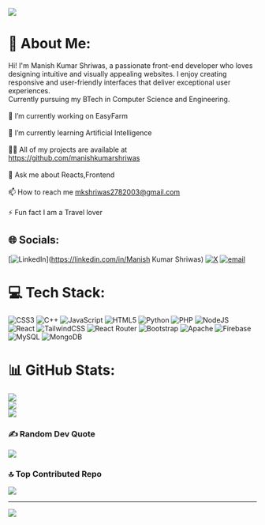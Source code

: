 ![](https://github.com/manishkumarshriwas/manishkumarshriwas/blob/main/LogoGit.gif)
# 💫 About Me:
Hi! I'm Manish Kumar Shriwas, a passionate front-end developer who loves designing intuitive and visually appealing websites. I enjoy creating responsive and user-friendly interfaces that deliver exceptional user experiences. <br>Currently pursuing my BTech in Computer Science and Engineering.<br><br>🔭 I’m currently working on EasyFarm<br><br>🌱 I’m currently learning Artificial Intelligence<br><br>👨‍💻 All of my projects are available at https://github.com/manishkumarshriwas<br><br>💬 Ask me about Reacts,Frontend<br><br>📫 How to reach me mkshriwas2782003@gmail.com<br><br>⚡ Fun fact I am a Travel lover


## 🌐 Socials:
[![LinkedIn](https://img.shields.io/badge/LinkedIn-%230077B5.svg?logo=linkedin&logoColor=white)](https://linkedin.com/in/Manish Kumar Shriwas) [![X](https://img.shields.io/badge/X-black.svg?logo=X&logoColor=white)](https://x.com/Manishk82990601) [![email](https://img.shields.io/badge/Email-D14836?logo=gmail&logoColor=white)](mailto:mkshriwas2782003@gmail.com) 

# 💻 Tech Stack:
![CSS3](https://img.shields.io/badge/css3-%231572B6.svg?style=flat-square&logo=css3&logoColor=white) ![C++](https://img.shields.io/badge/c++-%2300599C.svg?style=flat-square&logo=c%2B%2B&logoColor=white) ![JavaScript](https://img.shields.io/badge/javascript-%23323330.svg?style=flat-square&logo=javascript&logoColor=%23F7DF1E) ![HTML5](https://img.shields.io/badge/html5-%23E34F26.svg?style=flat-square&logo=html5&logoColor=white) ![Python](https://img.shields.io/badge/python-3670A0?style=flat-square&logo=python&logoColor=ffdd54) ![PHP](https://img.shields.io/badge/php-%23777BB4.svg?style=flat-square&logo=php&logoColor=white) ![NodeJS](https://img.shields.io/badge/node.js-6DA55F?style=flat-square&logo=node.js&logoColor=white) ![React](https://img.shields.io/badge/react-%2320232a.svg?style=flat-square&logo=react&logoColor=%2361DAFB) ![TailwindCSS](https://img.shields.io/badge/tailwindcss-%2338B2AC.svg?style=flat-square&logo=tailwind-css&logoColor=white) ![React Router](https://img.shields.io/badge/React_Router-CA4245?style=flat-square&logo=react-router&logoColor=white) ![Bootstrap](https://img.shields.io/badge/bootstrap-%238511FA.svg?style=flat-square&logo=bootstrap&logoColor=white) ![Apache](https://img.shields.io/badge/apache-%23D42029.svg?style=flat-square&logo=apache&logoColor=white) ![Firebase](https://img.shields.io/badge/firebase-a08021?style=flat-square&logo=firebase&logoColor=ffcd34) ![MySQL](https://img.shields.io/badge/mysql-4479A1.svg?style=flat-square&logo=mysql&logoColor=white) ![MongoDB](https://img.shields.io/badge/MongoDB-%234ea94b.svg?style=flat-square&logo=mongodb&logoColor=white)
# 📊 GitHub Stats:
![](https://github-readme-stats.vercel.app/api?username=manishkumarshriwas&theme=dark&hide_border=false&include_all_commits=true&count_private=true)<br/>
![](https://github-readme-streak-stats.herokuapp.com/?user=manishkumarshriwas&theme=dark&hide_border=false)<br/>
![](https://github-readme-stats.vercel.app/api/top-langs/?username=manishkumarshriwas&theme=dark&hide_border=false&include_all_commits=true&count_private=true&layout=compact)

### ✍️ Random Dev Quote
![](https://quotes-github-readme.vercel.app/api?type=horizontal&theme=radical)

### 🔝 Top Contributed Repo
![](https://github-contributor-stats.vercel.app/api?username=manishkumarshriwas&limit=5&theme=dark&combine_all_yearly_contributions=true)

---
[![](https://visitcount.itsvg.in/api?id=manishkumarshriwas&icon=0&color=0)](https://visitcount.itsvg.in)

<!-- Proudly created with GPRM ( https://gprm.itsvg.in ) -->

